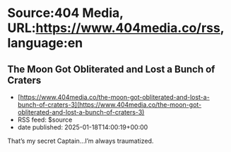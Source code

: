 # Source:404 Media, URL:https://www.404media.co/rss, language:en

## The Moon Got Obliterated and Lost a Bunch of Craters
 - [https://www.404media.co/the-moon-got-obliterated-and-lost-a-bunch-of-craters-3](https://www.404media.co/the-moon-got-obliterated-and-lost-a-bunch-of-craters-3)
 - RSS feed: $source
 - date published: 2025-01-18T14:00:19+00:00

That’s my secret Captain…I’m always traumatized.

